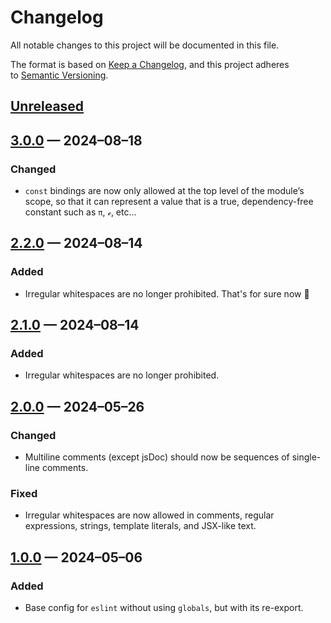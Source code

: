 <!-- markdownlint-disable MD024 -->
# Changelog

All notable changes to this project will be documented in this file.

The format is based on [Keep a Changelog](https://keepachangelog.com), and this project adheres to [Semantic Versioning](https://semver.org).

## [Unreleased]

## [3.0.0] — 2024–08–18

### Changed

- `const` bindings are now only allowed at the top level of the module’s scope, so that it can represent a value that is a true, dependency-free constant such as `π`, `ℯ`, etc…

## [2.2.0] — 2024–08–14

### Added

- Irregular whitespaces are no longer prohibited. That's for sure now 🤭

## [2.1.0] — 2024–08–14

### Added

- Irregular whitespaces are no longer prohibited.

## [2.0.0] — 2024–05–26

### Changed

- Multiline comments (except jsDoc) should now be sequences of single-line comments.

### Fixed

- Irregular whitespaces are now allowed in comments, regular expressions, strings, template literals, and JSX-like text.

## [1.0.0] — 2024–05–06

### Added

- Base config for `eslint` without using `globals`, but with its re-export.

[Unreleased]: https://github.com/firefoxic/eslint-config/compare/v3.0.0...HEAD
[3.0.0]: https://github.com/firefoxic/eslint-config/compare/v2.2.0...v3.0.0
[2.2.0]: https://github.com/firefoxic/eslint-config/compare/v2.1.0...v2.2.0
[2.1.0]: https://github.com/firefoxic/eslint-config/compare/v2.0.0...v2.1.0
[2.0.0]: https://github.com/firefoxic/eslint-config/compare/v1.0.0...v2.0.0
[1.0.0]: https://github.com/firefoxic/eslint-config/releases/tag/v1.0.0
